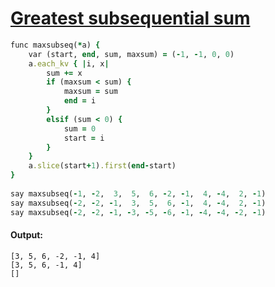 [1]: https://rosettacode.org/wiki/Greatest_subsequential_sum

# [Greatest subsequential sum][1]

```ruby
func maxsubseq(*a) {
    var (start, end, sum, maxsum) = (-1, -1, 0, 0)
    a.each_kv { |i, x|
        sum += x
        if (maxsum < sum) {
            maxsum = sum
            end = i
        }
        elsif (sum < 0) {
            sum = 0
            start = i
        }
    }
    a.slice(start+1).first(end-start)
}
 
say maxsubseq(-1, -2,  3,  5,  6, -2, -1,  4, -4,  2, -1)
say maxsubseq(-2, -2, -1,  3,  5,  6, -1,  4, -4,  2, -1)
say maxsubseq(-2, -2, -1, -3, -5, -6, -1, -4, -4, -2, -1)
```

#### Output:
```
[3, 5, 6, -2, -1, 4]
[3, 5, 6, -1, 4]
[]
```
